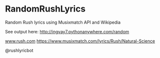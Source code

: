# RandomRushLyrics
Random Rush lyrics using Musixmatch API and Wikipedia

See output here: http://ingvay7.pythonanywhere.com/random




www.rush.com
https://www.musixmatch.com/lyrics/Rush/Natural-Science 

@rushlyricbot



